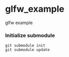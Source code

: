 # glfw_example
glfw example

### Initialize submodule
```
git submodule init
git submodule update
```